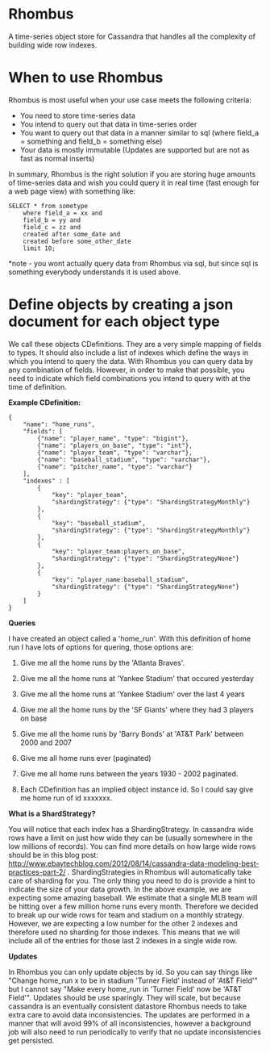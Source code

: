 Rhombus
===========================

A time-series object store for Cassandra that handles all the complexity of building wide row indexes.

When to use Rhombus
===========================
Rhombus is most useful when your use case meets the following criteria:

* You need to store time-series data
* You intend to query out that data in time-series order
* You want to query out that data in a manner similar to sql (where field_a = something and field_b = something else)
* Your data is mostly immutable (Updates are supported but are not as fast as normal inserts)

In summary, Rhombus is the right solution if you are storing huge amounts of time-series data and wish you could query it in real time (fast enough for a web page view) with something like:

    SELECT * from sometype 
        where field_a = xx and
        field_b = yy and
        field_c = zz and
        created after some_date and
        created before some_other_date
        limit 10;

*note - you wont actually query data from Rhombus via sql, but since sql is something everybody understands it is used above.


Define objects by creating a json document for each object type
================================================================

We call these objects CDefinitions. They are a very simple mapping of fields to types. It should also include a list of indexes which define the ways in which you intend to query the data. With Rhombus you can query data by any combination of fields. However, in order to make that possible, you need to indicate which field combinations you intend to query with at the time of definition.

<strong>Example CDefinition:</strong>

    {
        "name": "home_runs",
        "fields": [
            {"name": "player_name", "type": "bigint"},
            {"name": "players_on_base", "type": "int"},
            {"name": "player_team", "type": "varchar"},
            {"name": "baseball_stadium", "type": "varchar"},
            {"name": "pitcher_name", "type": "varchar"}
        ],
        "indexes" : [
            {
                "key": "player_team",
                "shardingStrategy": {"type": "ShardingStrategyMonthly"}
            },
            {
                "key": "baseball_stadium",
                "shardingStrategy": {"type": "ShardingStrategyMonthly"}
            },
            {
                "key": "player_team:players_on_base",
                "shardingStrategy": {"type": "ShardingStrategyNone"}
            },
            {
                "key": "player_name:baseball_stadium",
                "shardingStrategy": {"type": "ShardingStrategyNone"}
            }
        ]
    }


<strong>Queries</strong>

I have created an object called a 'home_run'. With this definition of home run I have lots of options for quering, those options are:

1. Give me all the home runs by the 'Atlanta Braves'.

2. Give me all the home runs at 'Yankee Stadium' that occured yesterday

3. Give me all the home runs at 'Yankee Stadium' over the last 4 years

4. Give me all the home runs by the 'SF Giants' where they had 3 players on base

5. Give me all the home runs by 'Barry Bonds' at 'AT&T Park' between 2000 and 2007

6. Give me all home runs ever (paginated)

7. Give me all home runs between the years 1930 - 2002 paginated.

6. Each CDefinition has an implied object instance id. So I could say give me home run of id xxxxxxx.


<strong>What is a ShardStrategy?</strong>

You will notice that each index has a ShardingStrategy. In cassandra wide rows have a limit on just how wide they can be (usually somewhere in the low millions of records). You can find more details on how large wide rows should be in this blog post: http://www.ebaytechblog.com/2012/08/14/cassandra-data-modeling-best-practices-part-2/ . ShardingStrategies in Rhombus
will automatically take care of sharding for you. The only thing you need to do is provide a hint to indicate the size of your data growth. In the above example, we are expecting some amazing baseball. We estimate that a single MLB team will be hitting over a few million home runs every month. Therefore we decided to break up our wide rows for team and stadium on a monthly strategy. However, we are expecting a low number for the other 2 indexes and therefore used no sharding for those indexes. This means that we will include all of the entries for those last 2 indexes in a single wide row.

<strong>Updates</strong>

In Rhombus you can only update objects by id. So you can say things like "Change home_run x to be in stadium 'Turner Field' instead of 'At&T Field'" but I cannot say "Make every home_run in 'Turner Field' now be 'AT&T Field'". Updates should be use sparingly. They will scale, but because cassandra is an eventually consistent datastore Rhombus needs to take extra care to avoid data inconsistencies. The updates are performed in a manner that will avoid 99% of all inconsistencies, however a background job will also need to run periodically to verify that no update inconsistencies get persisted.




